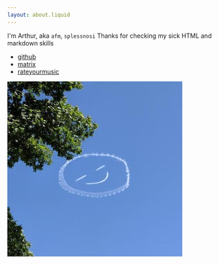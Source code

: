 ```yaml
---
layout: about.liquid
---
```


I'm Arthur, aka `afm`, `splessnosi`
Thanks for checking my sick HTML and markdown skills

- [github](https://github.com/a-moreira)
- [matrix](https://matrix.to/#/@splessnosi:matrix.org)
- [rateyourmusic](https://rateyourmusic.com/~straw_berries)

![me](./assets/afm.jpeg)
